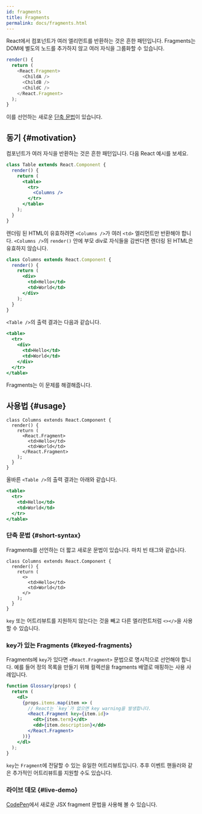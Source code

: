 ```yaml
---
id: fragments
title: Fragments
permalink: docs/fragments.html
---
```


React에서 컴포넌트가 여러 엘리먼트를 반환하는 것은 흔한 패턴입니다. Fragments는 DOM에 별도의 노드를 추가하지 않고 여러 자식을 그룹화할 수 있습니다.

```js
render() {
  return (
    <React.Fragment>
      <ChildA />
      <ChildB />
      <ChildC />
    </React.Fragment>
  );
}
```

이를 선언하는 새로운 [단축 문법](#short-syntax)이 있습니다.

## 동기 {#motivation}

컴포넌트가 여러 자식을 반환하는 것은 흔한 패턴입니다. 다음 React 예시를 보세요.

```jsx
class Table extends React.Component {
  render() {
    return (
      <table>
        <tr>
          <Columns />
        </tr>
      </table>
    );
  }
}
```

렌더링 된 HTML이 유효하려면 `<Columns />`가 여러 `<td>` 엘리먼트만 반환해야 합니다. `<Columns />`의 `render()` 안에 부모 div로 자식들을 감싼다면 렌더링 된 HTML은 유효하지 않습니다.

```jsx
class Columns extends React.Component {
  render() {
    return (
      <div>
        <td>Hello</td>
        <td>World</td>
      </div>
    );
  }
}
```

`<Table />`의 출력 결과는 다음과 같습니다.

```jsx
<table>
  <tr>
    <div>
      <td>Hello</td>
      <td>World</td>
    </div>
  </tr>
</table>
```

Fragments는 이 문제를 해결해줍니다.

## 사용법 {#usage}

```jsx{4,7}
class Columns extends React.Component {
  render() {
    return (
      <React.Fragment>
        <td>Hello</td>
        <td>World</td>
      </React.Fragment>
    );
  }
}
```

올바른 `<Table />`의 출력 결과는 아래와 같습니다.

```jsx
<table>
  <tr>
    <td>Hello</td>
    <td>World</td>
  </tr>
</table>
```

### 단축 문법 {#short-syntax}

Fragments를 선언하는 더 짧고 새로운 문법이 있습니다. 마치 빈 태그와 같습니다.

```jsx{4,7}
class Columns extends React.Component {
  render() {
    return (
      <>
        <td>Hello</td>
        <td>World</td>
      </>
    );
  }
}
```

`key` 또는 어트리뷰트를 지원하지 않는다는 것을 빼고 다른 엘리먼트처럼 `<></>`을 사용할 수 있습니다.

### key가 있는 Fragments {#keyed-fragments}

Fragments에 `key`가 있다면 `<React.Fragment>` 문법으로 명시적으로 선언해야 합니다. 예를 들어 정의 목록을 만들기 위해 컬렉션을 fragments 배열로 매핑하는 사용 사례입니다.

```jsx
function Glossary(props) {
  return (
    <dl>
      {props.items.map(item => (
        // React는 `key`가 없으면 key warning을 발생합니다.
        <React.Fragment key={item.id}>
          <dt>{item.term}</dt>
          <dd>{item.description}</dd>
        </React.Fragment>
      ))}
    </dl>
  );
}
```

`key`는 `Fragment`에 전달할 수 있는 유일한 어트리뷰트입니다. 추후 이벤트 핸들러와 같은 추가적인 어트리뷰트를 지원할 수도 있습니다.

### 라이브 데모 {#live-demo}

[CodePen](https://codepen.io/reactjs/pen/VrEbjE?editors=1000)에서 새로운 JSX fragment 문법을 사용해 볼 수 있습니다.
